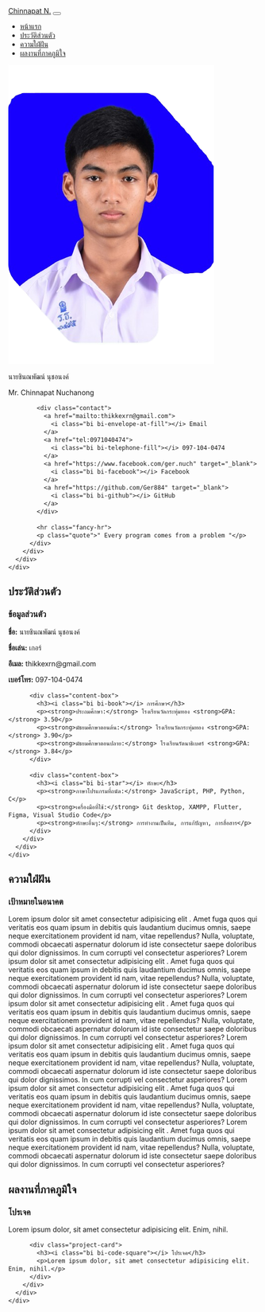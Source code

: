 <!DOCTYPE html>
<html lang="th">
<head>
  <meta charset="UTF-8">
  <meta name="viewport" content="width=device-width, initial-scale=1.0">
  <title>Chinnapat N.</title>

  <!-- Bootstrap -->
  <link href="https://cdn.jsdelivr.net/npm/bootstrap@5.3.8/dist/css/bootstrap.min.css" rel="stylesheet">
  <link rel="stylesheet" href="https://cdn.jsdelivr.net/npm/bootstrap-icons@1.10.5/font/bootstrap-icons.css">

  <!-- ฟอนต์ -->
  <link href="https://fonts.googleapis.com/css2?family=Prompt:wght@400;600&display=swap" rel="stylesheet">

  <!-- CSS ของคุณ -->
  <link rel="stylesheet" href="index.css">
</head>

<body>
  <!-- Navbar -->
  <nav class="navbar navbar-expand-lg fixed-top navbar-dark">
    <div class="container">
      <a class="navbar-brand" href="#home">Chinnapat N.</a>
      <button class="navbar-toggler" type="button" data-bs-toggle="collapse" data-bs-target="#navbarNav">
        <span class="navbar-toggler-icon"></span>
      </button>
      <div class="collapse navbar-collapse justify-content-end" id="navbarNav">
        <ul class="navbar-nav">
          <li class="nav-item"><a class="nav-link" href="#home">หน้าแรก</a></li>
          <li class="nav-item"><a class="nav-link" href="#history">ประวัติส่วนตัว</a></li>
          <li class="nav-item"><a class="nav-link" href="#dreams">ความใฝ่ฝัน</a></li>
          <li class="nav-item"><a class="nav-link" href="#projects">ผลงานที่ภาคภูมิใจ</a></li>
        </ul>
      </div>
    </div>
  </nav>

  <!-- Section Home -->
  <section id="home">
    <div class="container">
      <div class="row align-items-center justify-content-center">
        <div class="col-lg-5 col-md-6 text-center mb-4 mb-md-0">
          <img src="img/31495__2_-removebg-preview.png" class="profile-img" alt="">
        </div>
        <div class="col-lg col-md col-sm">
          <div class="text-container">
            <p class="nameheader">นายชินณพัฒน์ นุชอนงค์</p>
            <p class="nameeng">Mr. Chinnapat Nuchanong</p>
            
            <div class="contact">
              <a href="mailto:thikkexrn@gmail.com">
                <i class="bi bi-envelope-at-fill"></i> Email
              </a>
              <a href="tel:0971040474">
                <i class="bi bi-telephone-fill"></i> 097-104-0474
              </a>
              <a href="https://www.facebook.com/ger.nuch" target="_blank">
                <i class="bi bi-facebook"></i> Facebook
              </a>
              <a href="https://github.com/Ger884" target="_blank">
                <i class="bi bi-github"></i> GitHub
              </a>
            </div>

            <hr class="fancy-hr">
            <p class="quote">" Every program comes from a problem "</p>
          </div>
        </div>
      </div>
    </div>
  </section>

  <!-- Section ประวัติส่วนตัว -->
  <section id="history">
    <div class="container">
      <h2 class="section-title">ประวัติส่วนตัว</h2>
      <div class="row justify-content-center">
        <div class="col-lg-8">
          <div class="content-box">
            <h3><i class="bi bi-person-badge"></i> ข้อมูลส่วนตัว</h3>
            <p><strong>ชื่อ:</strong> นายชินณพัฒน์ นุชอนงค์</p>
            <p><strong>ชื่อเล่น:</strong> เกอร์</p>
            <p><strong>อีเมล:</strong> thikkexrn@gmail.com</p>
            <p><strong>เบอร์โทร:</strong> 097-104-0474</p>
          </div>

          <div class="content-box">
            <h3><i class="bi bi-book"></i> การศึกษา</h3>
            <p><strong>ประถมศึกษา:</strong> โรงเรียนวัดกระทุ่มทอง <strong>GPA:</strong> 3.50</p>
            <p><strong>มัธยมศึกษาตอนต้น:</strong> โรงเรียนวัดกระทุ่มทอง <strong>GPA:</strong> 3.90</p>
            <p><strong>มัธยมศึกษาตอนปลาย:</strong> โรงเรียนรัตนาธิเบศร์ <strong>GPA:</strong> 3.84</p>
          </div>

          <div class="content-box">
            <h3><i class="bi bi-star"></i> ทักษะ</h3>
            <p><strong>ภาษาโปรแกรมที่ถนัด:</strong> JavaScript, PHP, Python, C</p>
            <p><strong>เครื่องมือที่ใช้:</strong> Git desktop, XAMPP, Flutter, Figma, Visual Studio Code</p>
            <p><strong>ทักษะอื่นๆ:</strong> การทำงานเป็นทีม, การแก้ปัญหา, การสื่อสาร</p>
          </div>
        </div>
      </div>
    </div>
  </section>

  <!-- Section ความใฝ่ฝัน -->
  <section id="dreams">
    <div class="container">
      <h2 class="section-title">ความใฝ่ฝัน</h2>
      <div class="row justify-content-center">
        <div class="col-lg-8">
          <div class="content-box">
            <h3><i class="bi bi-lightbulb"></i> เป้าหมายในอนาคต</h3>
            <p>Lorem ipsum dolor sit amet consectetur adipisicing elit
                . Amet fuga quos qui veritatis eos quam ipsum in debitis
                 quis laudantium ducimus omnis, saepe neque exercitationem
                  provident id nam, vitae repellendus? Nulla, voluptate, commodi
                   obcaecati aspernatur dolorum id iste consectetur saepe doloribus
                    qui dolor dignissimos. In cum corrupti vel consectetur asperiores?
                Lorem ipsum dolor sit amet consectetur adipisicing elit
                . Amet fuga quos qui veritatis eos quam ipsum in debitis
                 quis laudantium ducimus omnis, saepe neque exercitationem
                  provident id nam, vitae repellendus? Nulla, voluptate, commodi
                   obcaecati aspernatur dolorum id iste consectetur saepe doloribus
                    qui dolor dignissimos. In cum corrupti vel consectetur asperiores?
                Lorem ipsum dolor sit amet consectetur adipisicing elit
                . Amet fuga quos qui veritatis eos quam ipsum in debitis
                 quis laudantium ducimus omnis, saepe neque exercitationem
                  provident id nam, vitae repellendus? Nulla, voluptate, commodi
                   obcaecati aspernatur dolorum id iste consectetur saepe doloribus
                    qui dolor dignissimos. In cum corrupti vel consectetur asperiores?
                Lorem ipsum dolor sit amet consectetur adipisicing elit
                . Amet fuga quos qui veritatis eos quam ipsum in debitis
                 quis laudantium ducimus omnis, saepe neque exercitationem
                  provident id nam, vitae repellendus? Nulla, voluptate, commodi
                   obcaecati aspernatur dolorum id iste consectetur saepe doloribus
                    qui dolor dignissimos. In cum corrupti vel consectetur asperiores?
                Lorem ipsum dolor sit amet consectetur adipisicing elit
                . Amet fuga quos qui veritatis eos quam ipsum in debitis
                 quis laudantium ducimus omnis, saepe neque exercitationem
                  provident id nam, vitae repellendus? Nulla, voluptate, commodi
                   obcaecati aspernatur dolorum id iste consectetur saepe doloribus
                    qui dolor dignissimos. In cum corrupti vel consectetur asperiores?
                Lorem ipsum dolor sit amet consectetur adipisicing elit
                . Amet fuga quos qui veritatis eos quam ipsum in debitis
                 quis laudantium ducimus omnis, saepe neque exercitationem
                  provident id nam, vitae repellendus? Nulla, voluptate, commodi
                   obcaecati aspernatur dolorum id iste consectetur saepe doloribus
                    qui dolor dignissimos. In cum corrupti vel consectetur asperiores?
                </p>
          </div>
        </div>
      </div>
    </div>
  </section>

  <!-- Section ผลงาน -->
  <section id="projects">
    <div class="container">
      <h2 class="section-title">ผลงานที่ภาคภูมิใจ</h2>
      <div class="row justify-content-center">
        <div class="col-lg-10">
          <div class="project-card">
            <h3><i class="bi bi-code-square"></i> โปรเจค</h3>
            <p>Lorem ipsum dolor, sit amet consectetur adipisicing elit. Enim, nihil.</p>
          </div>
          
          <div class="project-card">
            <h3><i class="bi bi-code-square"></i> โปรเจค</h3>
            <p>Lorem ipsum dolor, sit amet consectetur adipisicing elit. Enim, nihil.</p>
          </div>
        </div>
      </div>
    </div>
  </section>

  <script src="https://cdn.jsdelivr.net/npm/bootstrap@5.3.8/dist/js/bootstrap.bundle.min.js"></script>
</body>
</html>
